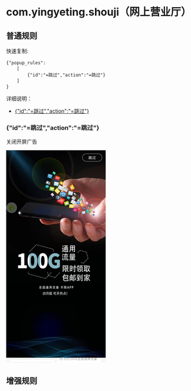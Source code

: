 # com.yingyeting.shouji（网上营业厅）

## 普通规则

快速复制:
```
{"popup_rules":
    [
        {"id":"=跳过","action":"=跳过"}
    ]
}
```
详细说明：
- [{"id":"=跳过","action":"=跳过"}](#id跳过action跳过)

### {"id":"=跳过","action":"=跳过"}
关闭开屏广告

![](./assets/开屏广告.jpg)


## 增强规则
